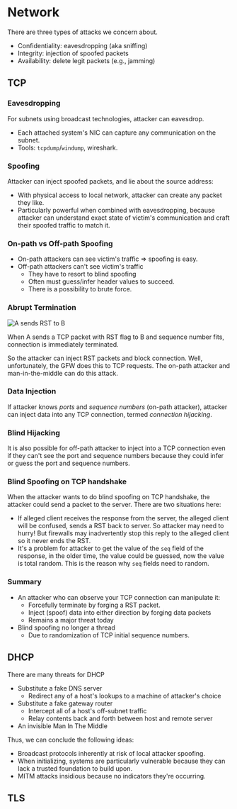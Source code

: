 # Network

There are three types of attacks we concern about.

+ Confidentiality: eavesdropping (aka sniffing)
+ Integrity: injection of spoofed packets
+ Availability: delete legit packets (e.g., jamming)

## TCP

### Eavesdropping

For subnets using broadcast technologies, attacker can eavesdrop.

+ Each attached system's NIC can capture any communication on the subnet.
+ Tools: `tcpdump`/`windump`, wireshark.

### Spoofing

Attacker can inject spoofed packets, and lie about the source address:

+ With physical access to local network, attacker can create any packet they like.
+ Particularly powerful when combined with eavesdropping, because attacker can
understand exact state of victim's communication and craft their spoofed traffic
to match it.

### On-path vs Off-path Spoofing

+ On-path attackers can see victim's traffic => spoofing is easy.
+ Off-path attackers can't see victim's traffic
  + They have to resort to blind spoofing
  + Often must guess/infer header values to succeed.
  + There is a possibility to brute force.

### Abrupt Termination

![A sends RST to B](https://s2.loli.net/2022/06/16/asFXVDLJrMtHuh1.png)

When A sends a TCP packet with RST flag to B and sequence number fits, connection
is immediately terminated.

So the attacker can inject RST packets and block connection. Well, unfortunately,
the GFW does this to TCP requests. The on-path attacker and man-in-the-middle
can do this attack.

### Data Injection

If attacker knows *ports* and *sequence numbers* (on-path attacker), attacker can
inject data into any TCP connection, termed *connection hijacking*.

### Blind Hijacking

It is also possible for off-path attacker to inject into a TCP connection even if
they can't see the port and sequence numbers because they could infer or guess
the port and sequence numbers.

### Blind Spoofing on TCP handshake

When the attacker wants to do blind spoofing on TCP handshake, the attacker could
send a packet to the server. There are two situations here:

+ If alleged client receives the response from the server, the alleged client
will be confused, sends a RST back to server. So attacker may need to hurry!
But firewalls may inadvertently stop this reply to the alleged client so
it never ends the RST.
+ It's a problem for attacker to get the value of the `seq` field of the response,
in the older time, the value could be guessed, now the value is total random. This
is the reason why `seq` fields need to random.

### Summary

+ An attacker who can observe your TCP connection can manipulate it:
  + Forcefully terminate by forging a RST packet.
  + Inject (spoof) data into either direction by forging data packets
  + Remains a major threat today
+ Blind spoofing no longer a thread
  + Due to randomization of TCP initial sequence numbers.

## DHCP

There are many threats for DHCP

+ Substitute a fake DNS server
  + Redirect any of a host's lookups to a machine of attacker's choice
+ Substitute a fake gateway router
  + Intercept all of a host's off-subnet traffic
  + Relay contents back and forth between host and remote server
+ An invisible Man In The Middle

Thus, we can conclude the following ideas:

+ Broadcast protocols inherently at risk of local attacker spoofing.
+ When initializing, systems are particularly vulnerable because they can lack
a trusted foundation to build upon.
+ MITM attacks insidious because no indicators they're occurring.

## TLS
